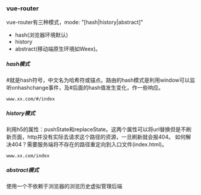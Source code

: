### vue-router
vue-router有三种模式，mode: "[hash|history|abstract]"
- hash(浏览器环境默认)
- history
- abstract(移动端原生环境如Weex)。

##### hash模式
\#就是hash符号，中文名为哈希符或锚点。路由的hash模式是利用window可以监听onhashchange事件，及#后面的hash值发生变化，作一些响应。
```
www.xx.com/#/index
```

##### history模式
利用h5的属性：pushState和replaceState。这两个属性可以将url替换但是不刷新页面，http并没有实际去请求这个路径的资源，一旦刷新就会报404。
如何解决404？需要服务端将不存在的路径重定向到入口文件(index.html)。
```
www.xx.com/index
```

##### abstract模式
使用一个不依赖于浏览器的浏览历史虚拟管理后端